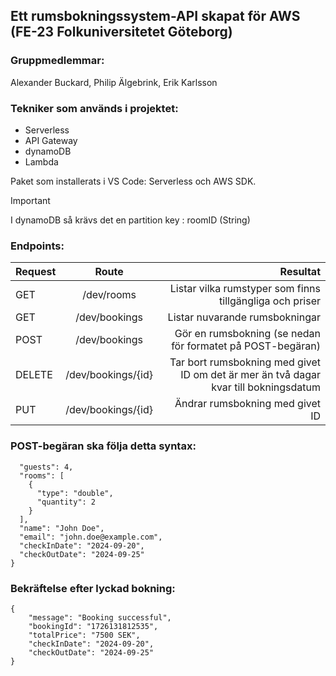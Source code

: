 ## Ett rumsbokningssystem-API skapat för AWS (FE-23 Folkuniversitetet Göteborg)
### Gruppmedlemmar:
Alexander Buckard, Philip Älgebrink, Erik Karlsson
### Tekniker som används i projektet: 
- Serverless
- API Gateway
- dynamoDB
- Lambda
  
Paket som installerats i VS Code: Serverless och AWS SDK.

>[!IMPORTANT]
>I dynamoDB så krävs det en partition key : roomID (String)

### Endpoints:
| Request       | Route           | Resultat |
| ------------- |:-------------:| -----:|
| GET      |/dev/rooms | Listar vilka rumstyper som finns tillgängliga och priser |
| GET      |/dev/bookings | Listar nuvarande rumsbokningar |
| POST      |/dev/bookings | Gör en rumsbokning (se nedan för formatet på POST-begäran) |
| DELETE      |/dev/bookings/{id} | Tar bort rumsbokning med givet ID om det är mer än två dagar kvar till bokningsdatum |
| PUT      |/dev/bookings/{id} | Ändrar rumsbokning med givet ID |



### POST-begäran ska följa detta syntax:

```{
  "guests": 4,
  "rooms": [
    {
      "type": "double",
      "quantity": 2
    }
  ],
  "name": "John Doe",
  "email": "john.doe@example.com",
  "checkInDate": "2024-09-20",
  "checkOutDate": "2024-09-25"
}
```
### Bekräftelse efter lyckad bokning:
```
{
    "message": "Booking successful",
    "bookingId": "1726131812535",
    "totalPrice": "7500 SEK",
    "checkInDate": "2024-09-20",
    "checkOutDate": "2024-09-25"
}
```

  


